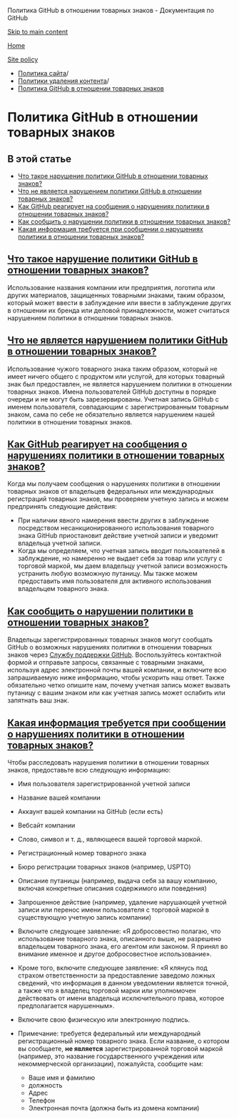 Политика GitHub в отношении товарных знаков - Документация по GitHub

[Skip to main content](#main-content)

[Home](/ru)

[Site policy](/ru/site-policy)

* [Политика сайта](/ru/site-policy)/
* [Политики удаления контента](/ru/site-policy/content-removal-policies)/
* [Политика GitHub в отношении товарных знаков](/ru/site-policy/content-removal-policies/github-trademark-policy)

Политика GitHub в отношении товарных знаков
==========

В этой статье
----------

* [Что такое нарушение политики GitHub в отношении товарных знаков?](#what-is-a-github-trademark-policy-violation)
* [Что не является нарушением политики GitHub в отношении товарных знаков?](#what-is-not-a-github-trademark-policy-violation)
* [Как GitHub реагирует на сообщения о нарушениях политики в отношении товарных знаков?](#how-does-github-respond-to-reported-trademark-policy-violations)
* [Как сообщить о нарушении политики в отношении товарных знаков?](#how-do-i-report-a-trademark-policy-violation)
* [Какая информация требуется при сообщении о нарушениях политики в отношении товарных знаков?](#what-information-is-required-when-reporting-trademark-policy-violations)

[Что такое нарушение политики GitHub в отношении товарных знаков?](#what-is-a-github-trademark-policy-violation)
----------

Использование названия компании или предприятия, логотипа или других материалов, защищенных товарными знаками, таким образом, который может ввести в заблуждение или ввести в заблуждение других в отношении их бренда или деловой принадлежности, может считаться нарушением политики в отношении товарных знаков.

[Что не является нарушением политики GitHub в отношении товарных знаков?](#what-is-not-a-github-trademark-policy-violation)
----------

Использование чужого товарного знака таким образом, который не имеет ничего общего с продуктом или услугой, для которых товарный знак был предоставлен, не является нарушением политики в отношении товарных знаков. Имена пользователей GitHub доступны в порядке очереди и не могут быть зарезервированы. Учетная запись GitHub с именем пользователя, совпадающим с зарегистрированным товарным знаком, сама по себе не обязательно является нарушением нашей политики в отношении товарных знаков.

[Как GitHub реагирует на сообщения о нарушениях политики в отношении товарных знаков?](#how-does-github-respond-to-reported-trademark-policy-violations)
----------

Когда мы получаем сообщения о нарушениях политики в отношении товарных знаков от владельцев федеральных или международных регистраций товарных знаков, мы проверяем учетную запись и можем предпринять следующие действия:

* При наличии явного намерения ввести других в заблуждение посредством несанкционированного использования товарного знака GitHub приостановит действие учетной записи и уведомит владельца учетной записи.
* Когда мы определяем, что учетная запись вводит пользователей в заблуждение, но намеренно не выдает себя за товар или услугу с торговой маркой, мы даем владельцу учетной записи возможность устранить любую возможную путаницу. Мы также можем предоставить имя пользователя для активного использования владельцем товарного знака.

[Как сообщить о нарушении политики в отношении товарных знаков?](#how-do-i-report-a-trademark-policy-violation)
----------

Владельцы зарегистрированных товарных знаков могут сообщать GitHub о возможных нарушениях политики в отношении товарных знаков через [Службу поддержки GitHub](https://support.github.com/). Воспользуйтесь контактной формой и отправьте запросы, связанные с товарными знаками, используя адрес электронной почты вашей компании, и включите всю запрашиваемую ниже информацию, чтобы ускорить наш ответ. Также обязательно четко опишите нам, почему учетная запись может вызвать путаницу с вашим знаком или как учетная запись может ослабить или запятнать ваш знак.

[Какая информация требуется при сообщении о нарушениях политики в отношении товарных знаков?](#what-information-is-required-when-reporting-trademark-policy-violations)
----------

Чтобы расследовать нарушения политики в отношении товарных знаков, предоставьте всю следующую информацию:

* Имя пользователя зарегистрированной учетной записи

* Название вашей компании

* Аккаунт вашей компании на GitHub (если есть)

* Вебсайт компании

* Слово, символ и т. д., являющееся вашей торговой маркой.

* Регистрационный номер товарного знака

* Бюро регистрации товарных знаков (например, USPTO)

* Описание путаницы (например, выдача себя за вашу компанию, включая конкретные описания содержимого или поведения)

* Запрошенное действие (например, удаление нарушающей учетной записи или перенос имени пользователя с торговой маркой в существующую учетную запись компании)

* Включите следующее заявление: «Я добросовестно полагаю, что использование товарного знака, описанного выше, не разрешено владельцем товарного знака, его агентом или законом. Я принял во внимание именное и другое добросовестное использование».

* Кроме того, включите следующее заявление: «Я клянусь под страхом ответственности за предоставление заведомо ложных сведений, что информация в данном уведомлении является точной, а также что я владелец торговой марки или уполномочен действовать от имени владельца исключительного права, которое предполагается нарушенным».

* Включите свою физическую или электронную подпись.

* Примечание: требуется федеральный или международный регистрационный номер товарного знака. Если название, о котором вы сообщаете, **не является** зарегистрированной торговой маркой (например, это название государственного учреждения или некоммерческой организации), пожалуйста, сообщите нам:

  * Ваше имя и фамилию
  * должность
  * Адрес
  * Телефон
  * Электронная почта (должна быть из домена компании)
